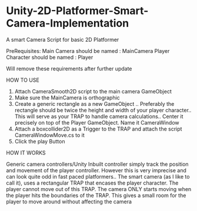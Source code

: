 # Unity-2D-Platformer-Smart-Camera-Implementation
A smart Camera Script for basic 2D Platformer

PreRequisites:
Main Camera should be named : MainCamera
Player Character should be named : Player	

Will remove these requirements after further update

HOW TO USE

1) Attach CameraSmooth2D script to the main camera GameObject
2) Make sure the MainCamera is orthographic
3) Create a generic rectangle as a new GameObject .. Preferably the rectangle should be twice the height and width of your player character.. This will serve as your TRAP to handle camera calculations.. Center it precisely on top of the Player GameObject. Name it CameraWindow
4) Attach a boxcollider2D as a Trigger to the TRAP and attach the script CameraWindowMove.cs to it
5) Click the play Button

HOW IT WORKS

Generic camera controllers/Unity Inbuilt controller simply track the position and movement of the player controller. However this is very imprecise and can look quite odd in fast paced platformers..
The smart camera (as I like to call it), uses a rectangular TRAP that encases the player character. The player cannot move out of this TRAP. The camera ONLY starts moving when the player hits the boundaries of the TRAP. This gives a small room for the player to move around without affecting the camera
